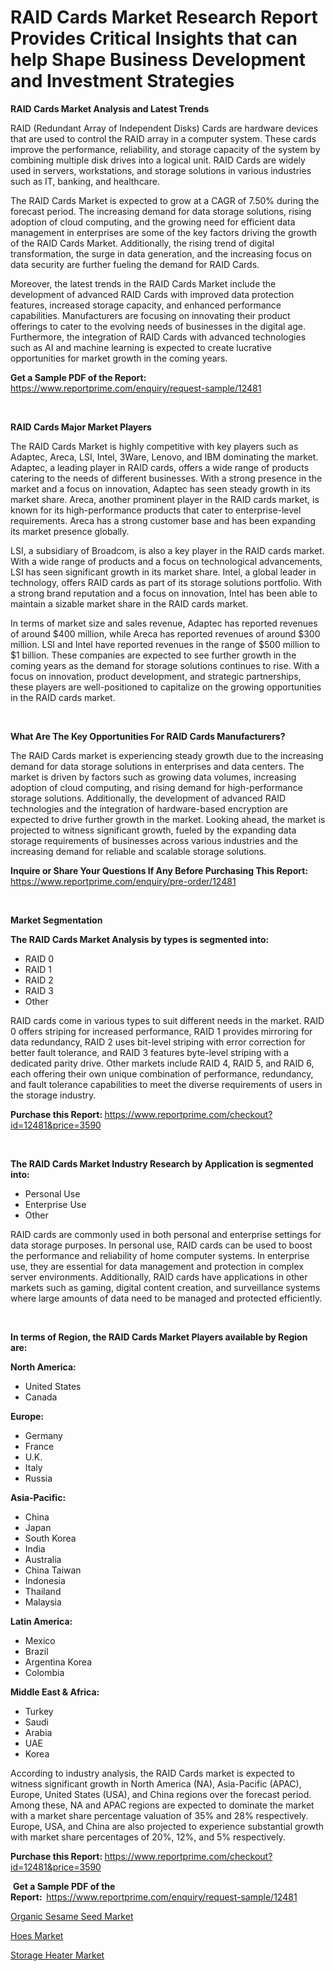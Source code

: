 <p><h1>RAID Cards Market Research Report Provides Critical Insights that can help Shape Business Development and Investment Strategies</h1></p><p><strong>RAID Cards Market Analysis and Latest Trends</strong></p>
<p><p>RAID (Redundant Array of Independent Disks) Cards are hardware devices that are used to control the RAID array in a computer system. These cards improve the performance, reliability, and storage capacity of the system by combining multiple disk drives into a logical unit. RAID Cards are widely used in servers, workstations, and storage solutions in various industries such as IT, banking, and healthcare.</p><p>The RAID Cards Market is expected to grow at a CAGR of 7.50% during the forecast period. The increasing demand for data storage solutions, rising adoption of cloud computing, and the growing need for efficient data management in enterprises are some of the key factors driving the growth of the RAID Cards Market. Additionally, the rising trend of digital transformation, the surge in data generation, and the increasing focus on data security are further fueling the demand for RAID Cards.</p><p>Moreover, the latest trends in the RAID Cards Market include the development of advanced RAID Cards with improved data protection features, increased storage capacity, and enhanced performance capabilities. Manufacturers are focusing on innovating their product offerings to cater to the evolving needs of businesses in the digital age. Furthermore, the integration of RAID Cards with advanced technologies such as AI and machine learning is expected to create lucrative opportunities for market growth in the coming years.</p></p>
<p><strong>Get a Sample PDF of the Report:&nbsp;</strong> <a href="https://www.reportprime.com/enquiry/request-sample/12481">https://www.reportprime.com/enquiry/request-sample/12481</a></p>
<p>&nbsp;</p>
<p><strong>RAID Cards Major Market Players</strong></p>
<p><p>The RAID Cards Market is highly competitive with key players such as Adaptec, Areca, LSI, Intel, 3Ware, Lenovo, and IBM dominating the market. Adaptec, a leading player in RAID cards, offers a wide range of products catering to the needs of different businesses. With a strong presence in the market and a focus on innovation, Adaptec has seen steady growth in its market share. Areca, another prominent player in the RAID cards market, is known for its high-performance products that cater to enterprise-level requirements. Areca has a strong customer base and has been expanding its market presence globally.</p><p>LSI, a subsidiary of Broadcom, is also a key player in the RAID cards market. With a wide range of products and a focus on technological advancements, LSI has seen significant growth in its market share. Intel, a global leader in technology, offers RAID cards as part of its storage solutions portfolio. With a strong brand reputation and a focus on innovation, Intel has been able to maintain a sizable market share in the RAID cards market.</p><p>In terms of market size and sales revenue, Adaptec has reported revenues of around $400 million, while Areca has reported revenues of around $300 million. LSI and Intel have reported revenues in the range of $500 million to $1 billion. These companies are expected to see further growth in the coming years as the demand for storage solutions continues to rise. With a focus on innovation, product development, and strategic partnerships, these players are well-positioned to capitalize on the growing opportunities in the RAID cards market.</p></p>
<p>&nbsp;</p>
<p><strong>What Are The Key Opportunities For RAID Cards Manufacturers?</strong></p>
<p><p>The RAID Cards market is experiencing steady growth due to the increasing demand for data storage solutions in enterprises and data centers. The market is driven by factors such as growing data volumes, increasing adoption of cloud computing, and rising demand for high-performance storage solutions. Additionally, the development of advanced RAID technologies and the integration of hardware-based encryption are expected to drive further growth in the market. Looking ahead, the market is projected to witness significant growth, fueled by the expanding data storage requirements of businesses across various industries and the increasing demand for reliable and scalable storage solutions.</p></p>
<p><strong>Inquire or Share Your Questions If Any Before Purchasing This Report:</strong> <a href="https://www.reportprime.com/enquiry/pre-order/12481">https://www.reportprime.com/enquiry/pre-order/12481</a></p>
<p>&nbsp;</p>
<p><strong>Market Segmentation</strong></p>
<p><strong>The RAID Cards Market Analysis by types is segmented into:</strong></p>
<p><ul><li>RAID 0</li><li>RAID 1</li><li>RAID 2</li><li>RAID 3</li><li>Other</li></ul></p>
<p><p>RAID cards come in various types to suit different needs in the market. RAID 0 offers striping for increased performance, RAID 1 provides mirroring for data redundancy, RAID 2 uses bit-level striping with error correction for better fault tolerance, and RAID 3 features byte-level striping with a dedicated parity drive. Other markets include RAID 4, RAID 5, and RAID 6, each offering their own unique combination of performance, redundancy, and fault tolerance capabilities to meet the diverse requirements of users in the storage industry.</p></p>
<p><strong>Purchase this Report:&nbsp;</strong><a href="https://www.reportprime.com/checkout?id=12481&price=3590">https://www.reportprime.com/checkout?id=12481&price=3590</a></p>
<p>&nbsp;</p>
<p><strong>The RAID Cards Market Industry Research by Application is segmented into:</strong></p>
<p><ul><li>Personal Use</li><li>Enterprise Use</li><li>Other</li></ul></p>
<p><p>RAID cards are commonly used in both personal and enterprise settings for data storage purposes. In personal use, RAID cards can be used to boost the performance and reliability of home computer systems. In enterprise use, they are essential for data management and protection in complex server environments. Additionally, RAID cards have applications in other markets such as gaming, digital content creation, and surveillance systems where large amounts of data need to be managed and protected efficiently.</p></p>
<p>&nbsp;</p>
<p><strong>In terms of Region, the RAID Cards Market Players available by Region are:</strong></p>
<p>
    <p> <strong> North America: </strong>
        <ul>
            <li>United States</li>
            <li>Canada</li>
        </ul>
        </p> 
    <p> <strong> Europe: </strong>
        <ul>
            <li>Germany</li>
            <li>France</li>
            <li>U.K.</li>
            <li>Italy</li>
            <li>Russia</li>
        </ul>
        </p> 
    <p> <strong> Asia-Pacific: </strong>
        <ul>
            <li>China</li>
            <li>Japan</li>
            <li>South Korea</li>
            <li>India</li>
            <li>Australia</li>
            <li>China Taiwan</li>
            <li>Indonesia</li>
            <li>Thailand</li>
            <li>Malaysia</li>
        </ul>
        </p> 
    <p> <strong> Latin America: </strong>
        <ul>
            <li>Mexico</li>
            <li>Brazil</li>
            <li>Argentina Korea</li>
            <li>Colombia</li>
        </ul>
        </p> 
    <p> <strong> Middle East & Africa: </strong>
        <ul>
            <li>Turkey</li>
            <li>Saudi</li>
            <li>Arabia</li>
            <li>UAE</li>
            <li>Korea</li>
        </ul>
    </p>
    </p>
<p><p>According to industry analysis, the RAID Cards market is expected to witness significant growth in North America (NA), Asia-Pacific (APAC), Europe, United States (USA), and China regions over the forecast period. Among these, NA and APAC regions are expected to dominate the market with a market share percentage valuation of 35% and 28% respectively. Europe, USA, and China are also projected to experience substantial growth with market share percentages of 20%, 12%, and 5% respectively.</p></p>
<p><strong>Purchase this Report: </strong><a href="https://www.reportprime.com/checkout?id=12481&price=3590">https://www.reportprime.com/checkout?id=12481&price=3590</a></p>
<p>&nbsp;<strong>Get a Sample PDF of the Report:&nbsp;&nbsp;</strong><a href="https://www.reportprime.com/enquiry/request-sample/12481">https://www.reportprime.com/enquiry/request-sample/12481</a></p>
<p><strong></strong></p>
<p><p><a href="https://issuu.com/reportprime-2/docs/organic-sesame-seed-market-size-2030.pptx">Organic Sesame Seed Market</a></p><p><a href="https://issuu.com/reportprime-2/docs/hoes-market-size-2030.pptx">Hoes Market</a></p><p><a href="https://view.publitas.com/reportprime-1/storage-heater-market-research-report-provides-thorough-industry-overview-which-offers-an-in-depth-analysis-of-product-trends-and-new-market-divisions/">Storage Heater Market</a></p></p>